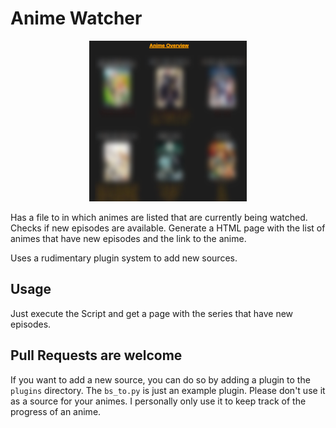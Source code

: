 # Anime Watcher

<p align="center">
  <img src="screenshots/Screenshot_01.png" alt="Screenshot" style="width: 50%;">
</p>

Has a file to in which animes are listed that are currently being watched.
Checks if new episodes are available.
Generate a HTML page with the list of animes that have new episodes and the link to the anime.

Uses a rudimentary plugin system to add new sources.

## Usage
Just execute the Script and get a page with the series that have new episodes.

## Pull Requests are welcome
If you want to add a new source, you can do so by adding a plugin to the `plugins` directory.
The `bs_to.py` is just an example plugin. Please don't use it as a source for your animes.
I personally only use it to keep track of the progress of an anime.
